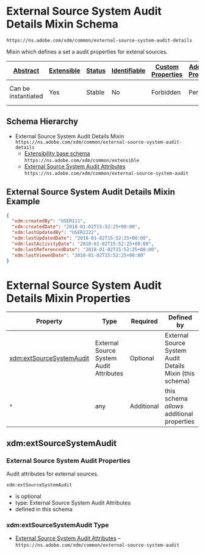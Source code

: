 
# External Source System Audit Details Mixin Schema

```
https://ns.adobe.com/xdm/common/external-source-system-audit-details
```

Mixin which defines a set a audit properties for extenal sources.

| [Abstract](../../../abstract.md) | [Extensible](../../../extensions.md) | [Status](../../../status.md) | [Identifiable](../../../id.md) | [Custom Properties](../../../extensions.md) | [Additional Properties](../../../extensions.md) | Defined In |
|----------------------------------|--------------------------------------|------------------------------|--------------------------------|---------------------------------------------|-------------------------------------------------|------------|
| Can be instantiated | Yes | Stable | No | Forbidden | Permitted | [mixins/shared/external-source-system-audit-details.schema.json](mixins/shared/external-source-system-audit-details.schema.json) |
## Schema Hierarchy

* External Source System Audit Details Mixin `https://ns.adobe.com/xdm/common/external-source-system-audit-details`
  * [Extensibility base schema](../../datatypes/extensible.schema.md) `https://ns.adobe.com/xdm/common/extensible`
  * [External Source System Audit Attributes](../../datatypes/auditing/external-source-system-audit.schema.md) `https://ns.adobe.com/xdm/common/external-source-system-audit`


## External Source System Audit Details Mixin Example
```json
{
  "xdm:createdBy": "USER111",
  "xdm:createdDate": "2018-01-02T15:52:25+00:00",
  "xdm:lastUpdatedBy": "USER2222",
  "xdm:lastUpdatedDate": "2018-01-02T15:52:25+00:00",
  "xdm:lastActivityDate": "2018-01-02T15:52:25+00:00",
  "xdm:lastReferencedDate": "2018-01-02T15:52:25+00:00",
  "xdm:lastViewedDate": "2018-01-02T15:52:25+00:00"
}
```

# External Source System Audit Details Mixin Properties

| Property | Type | Required | Defined by |
|----------|------|----------|------------|
| [xdm:extSourceSystemAudit](#xdmextsourcesystemaudit) | External Source System Audit Attributes | Optional | External Source System Audit Details Mixin (this schema) |
| `*` | any | Additional | this schema *allows* additional properties |

## xdm:extSourceSystemAudit
### External Source System Audit Properties

Audit attributes for external sources.

`xdm:extSourceSystemAudit`
* is optional
* type: External Source System Audit Attributes
* defined in this schema

### xdm:extSourceSystemAudit Type


* [External Source System Audit Attributes](../../datatypes/auditing/external-source-system-audit.schema.md) – `https://ns.adobe.com/xdm/common/external-source-system-audit`




